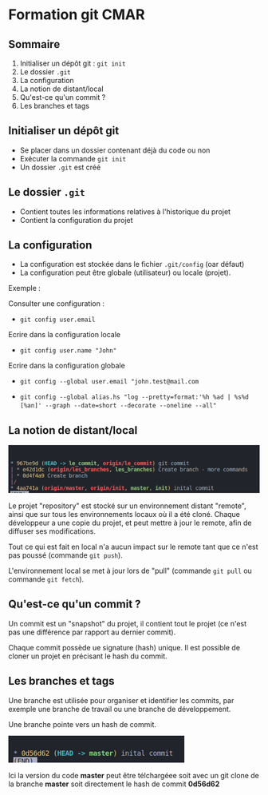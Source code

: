 # Formation git CMAR

## Sommaire

1. Initialiser un dépôt git : `git init`
2. Le dossier `.git`
3. La configuration
4. La notion de distant/local
5. Qu'est-ce qu'un commit ?
6. Les branches et tags

## Initialiser un dépôt git

- Se placer dans un dossier contenant déjà du code ou non
- Exécuter la commande `git init`
- Un dossier `.git` est créé

## Le dossier `.git`

- Contient toutes les informations relatives à l'historique du projet
- Contient la configuration du projet

## La configuration

- La configuration est stockée dans le fichier `.git/config` (oar défaut)
- La configuration peut être globale (utilisateur) ou locale (projet).

Exemple : 

Consulter une configuration : 
- `git config user.email`

Ecrire dans la configuration locale
- `git config user.name "John"`

Ecrire dans la configuration globale
- `git config --global user.email "john.test@mail.com`

- `git config --global alias.hs "log --pretty=format:'%h %ad | %s%d [%an]' --graph --date=short --decorate --oneline --all"`

## La notion de distant/local

![Alt text](image-1.png)

Le projet "repository" est stocké sur un environnement distant "remote", ainsi que sur tous les environnements locaux où il a été cloné. Chaque développeur a une copie du projet, et peut mettre à jour le remote, afin de diffuser ses modifications.

Tout ce qui est fait en local n'a aucun impact sur le remote tant que ce n'est pas poussé (commande `git push`). 

L'environnement local se met à jour lors de "pull" (commande `git pull` ou commande `git fetch`).

## Qu'est-ce qu'un commit ?

Un commit est un "snapshot" du projet, il contient tout le projet (ce n'est pas une différence par rapport au dernier commit). 

Chaque commit possède ue signature (hash) unique. Il est possible de cloner un projet en précisant le hash du commit.

## Les branches et tags

Une branche est utilisée pour organiser et identifier les commits, par exemple une branche de travail ou une branche de développement.

Une branche pointe vers un hash de commit.

![Alt text](image.png)

Ici la version du code **master** peut être télchargéee soit avec un git clone de la branche **master** soit directement le hash de commit **0d56d62**
